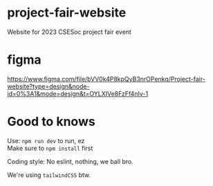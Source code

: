 # project-fair-website
Website for 2023 CSESoc project fair event

# figma
https://www.figma.com/file/bVV0k4P8kpQyB3nrOPenkq/Project-fair-website?type=design&node-id=0%3A1&mode=design&t=OYLXIVe8FzFf4nIv-1

# Good to knows
Use: `npm run dev` to run, ez  
Make sure to `npm install` first

Coding style: No eslint, nothing, we ball bro.

We're using `tailwindCSS` btw.
